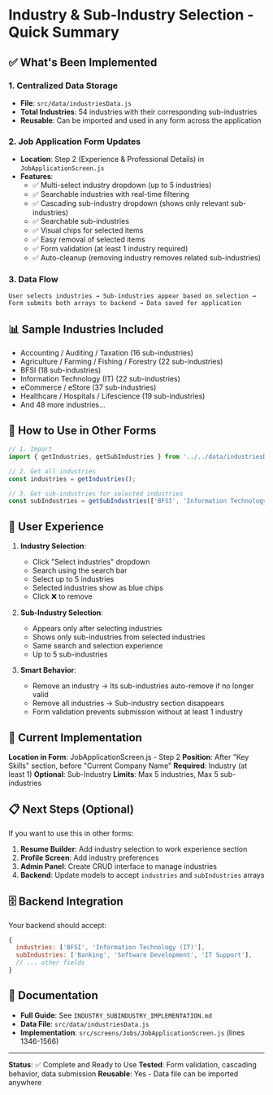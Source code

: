 # Industry & Sub-Industry Selection - Quick Summary

## ✅ What's Been Implemented

### 1. **Centralized Data Storage**
- **File**: `src/data/industriesData.js`
- **Total Industries**: 54 industries with their corresponding sub-industries
- **Reusable**: Can be imported and used in any form across the application

### 2. **Job Application Form Updates**
- **Location**: Step 2 (Experience & Professional Details) in `JobApplicationScreen.js`
- **Features**:
  - ✅ Multi-select industry dropdown (up to 5 industries)
  - ✅ Searchable industries with real-time filtering
  - ✅ Cascading sub-industry dropdown (shows only relevant sub-industries)
  - ✅ Searchable sub-industries
  - ✅ Visual chips for selected items
  - ✅ Easy removal of selected items
  - ✅ Form validation (at least 1 industry required)
  - ✅ Auto-cleanup (removing industry removes related sub-industries)

### 3. **Data Flow**
```
User selects industries → Sub-industries appear based on selection → 
Form submits both arrays to backend → Data saved for application
```

## 📊 Sample Industries Included

- Accounting / Auditing / Taxation (16 sub-industries)
- Agriculture / Farming / Fishing / Forestry (22 sub-industries)
- BFSI (18 sub-industries)
- Information Technology (IT) (22 sub-industries)
- eCommerce / eStore (37 sub-industries)
- Healthcare / Hospitals / Lifescience (19 sub-industries)
- And 48 more industries...

## 🔧 How to Use in Other Forms

```javascript
// 1. Import
import { getIndustries, getSubIndustries } from '../../data/industriesData';

// 2. Get all industries
const industries = getIndustries();

// 3. Get sub-industries for selected industries
const subIndustries = getSubIndustries(['BFSI', 'Information Technology (IT)']);
```

## 📱 User Experience

1. **Industry Selection**:
   - Click "Select industries" dropdown
   - Search using the search bar
   - Select up to 5 industries
   - Selected industries show as blue chips
   - Click ❌ to remove

2. **Sub-Industry Selection**:
   - Appears only after selecting industries
   - Shows only sub-industries from selected industries
   - Same search and selection experience
   - Up to 5 sub-industries

3. **Smart Behavior**:
   - Remove an industry → Its sub-industries auto-remove if no longer valid
   - Remove all industries → Sub-industry section disappears
   - Form validation prevents submission without at least 1 industry

## 🎯 Current Implementation

**Location in Form**: JobApplicationScreen.js - Step 2
**Position**: After "Key Skills" section, before "Current Company Name"
**Required**: Industry (at least 1)
**Optional**: Sub-Industry
**Limits**: Max 5 industries, Max 5 sub-industries

## 📋 Next Steps (Optional)

If you want to use this in other forms:

1. **Resume Builder**: Add industry selection to work experience section
2. **Profile Screen**: Add industry preferences
3. **Admin Panel**: Create CRUD interface to manage industries
4. **Backend**: Update models to accept `industries` and `subIndustries` arrays

## 🗄️ Backend Integration

Your backend should accept:
```javascript
{
  industries: ['BFSI', 'Information Technology (IT)'],
  subIndustries: ['Banking', 'Software Development', 'IT Support'],
  // ... other fields
}
```

## 📄 Documentation

- **Full Guide**: See `INDUSTRY_SUBINDUSTRY_IMPLEMENTATION.md`
- **Data File**: `src/data/industriesData.js`
- **Implementation**: `src/screens/Jobs/JobApplicationScreen.js` (lines 1346-1566)

---

**Status**: ✅ Complete and Ready to Use
**Tested**: Form validation, cascading behavior, data submission
**Reusable**: Yes - Data file can be imported anywhere


